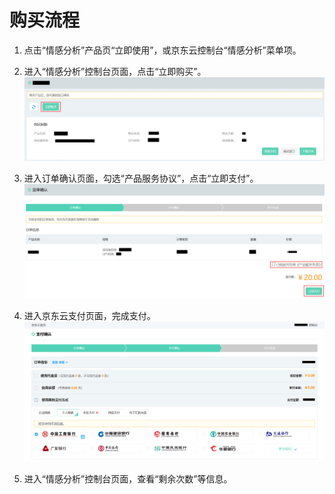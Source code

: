 # 购买流程



1.	点击“情感分析”产品页“立即使用”，或京东云控制台“情感分析”菜单项。


2.	进入“情感分析”控制台页面，点击“立即购买”。
 ![1.png](../../../../image/AI-and-Machine-Learning/share-picture/1.png)

3.	进入订单确认页面，勾选“产品服务协议”，点击“立即支付”。
  ![2.png](../../../../image/AI-and-Machine-Learning/share-picture/2.png)

4.	进入京东云支付页面，完成支付。
  ![3.png](../../../../image/AI-and-Machine-Learning/share-picture/3.png)

5.	进入“情感分析”控制台页面，查看“剩余次数”等信息。

